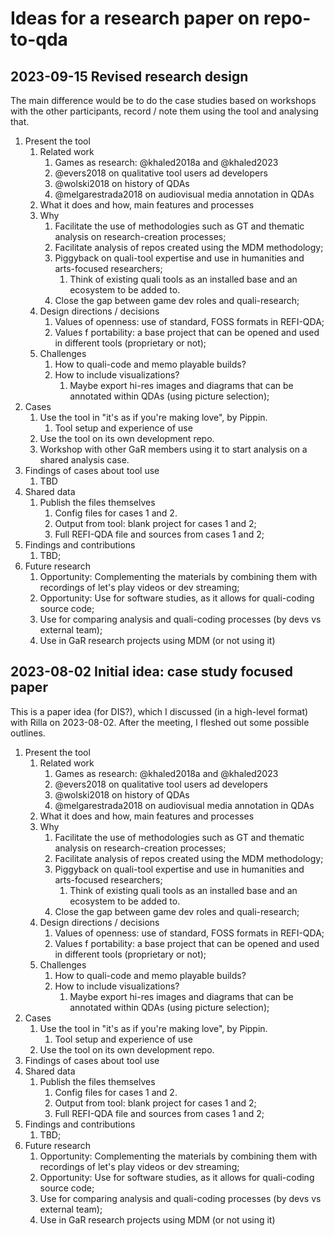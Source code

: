 # Ideas for a research paper on repo-to-qda

## 2023-09-15 Revised research design

The main difference would be to do the case studies based on workshops with the other participants, record / note them using the tool and analysing that.

1. Present the tool
   1. Related work
      1. Games as research: @khaled2018a and @khaled2023
      2. @evers2018 on qualitative tool users ad developers
      3. @wolski2018 on history of QDAs
      4. @melgarestrada2018 on audiovisual media annotation in QDAs
   2. What it does and how, main features and processes
   3. Why
      1. Facilitate the use of methodologies such as GT and thematic analysis on research-creation processes;
      2. Facilitate analysis of repos created using the MDM methodology;
      3. Piggyback on quali-tool expertise and use in humanities and arts-focused researchers;
         1. Think of existing quali tools as an installed base and an ecosystem to be added to.
      4. Close the gap between game dev roles and quali-research;
   4. Design directions / decisions
      1. Values of openness: use of standard, FOSS formats in REFI-QDA;
      2. Values f portability: a base project that can be opened and used in different tools (proprietary or not);
   5. Challenges
      1. How to quali-code and memo playable builds?
      2. How to include visualizations?
         1. Maybe export hi-res images and diagrams that can be annotated within QDAs (using picture selection);
2. Cases
   1. Use the tool in "it's as if you're making love", by Pippin.
      1. Tool setup and experience of use
   2. Use the tool on its own development repo.
   3. Workshop with other GaR members using it to start analysis on a shared analysis case.
3. Findings of cases about tool use
   1. TBD
4. Shared data
   1. Publish the files themselves
      1. Config files for cases 1 and 2.
      2. Output from tool: blank project for cases 1 and 2;
      3. Full REFI-QDA file and sources from cases 1 and 2;
5. Findings and contributions
   1. TBD;
6. Future research
   1. Opportunity: Complementing the materials by combining them with recordings of let's play videos or dev streaming;
   2. Opportunity: Use for software studies, as it allows for quali-coding source code;
   3. Use for comparing analysis and quali-coding processes (by devs vs external team);
   4. Use in GaR research projects using MDM (or not using it)

## 2023-08-02 Initial idea: case study focused paper

This is a paper idea (for DIS?), which I discussed (in a high-level format) with Rilla on 2023-08-02. After the meeting, I fleshed out some possible outlines.

1. Present the tool
   1. Related work
      1. Games as research: @khaled2018a and @khaled2023
      2. @evers2018 on qualitative tool users ad developers
      3. @wolski2018 on history of QDAs
      4. @melgarestrada2018 on audiovisual media annotation in QDAs
   2. What it does and how, main features and processes
   3. Why
      1. Facilitate the use of methodologies such as GT and thematic analysis on research-creation processes;
      2. Facilitate analysis of repos created using the MDM methodology;
      3. Piggyback on quali-tool expertise and use in humanities and arts-focused researchers;
         1. Think of existing quali tools as an installed base and an ecosystem to be added to.
      4. Close the gap between game dev roles and quali-research;
   4. Design directions / decisions
      1. Values of openness: use of standard, FOSS formats in REFI-QDA;
      2. Values f portability: a base project that can be opened and used in different tools (proprietary or not);
   5. Challenges
      1. How to quali-code and memo playable builds?
      2. How to include visualizations?
         1. Maybe export hi-res images and diagrams that can be annotated within QDAs (using picture selection);
2. Cases
   1. Use the tool in "it's as if you're making love", by Pippin.
      1. Tool setup and experience of use
   2. Use the tool on its own development repo.
3. Findings of cases about tool use
4. Shared data
   1. Publish the files themselves
      1. Config files for cases 1 and 2.
      2. Output from tool: blank project for cases 1 and 2;
      3. Full REFI-QDA file and sources from cases 1 and 2;
5. Findings and contributions
   1. TBD;
6. Future research
   1. Opportunity: Complementing the materials by combining them with recordings of let's play videos or dev streaming;
   2. Opportunity: Use for software studies, as it allows for quali-coding source code;
   3. Use for comparing analysis and quali-coding processes (by devs vs external team);
   4. Use in GaR research projects using MDM (or not using it)
